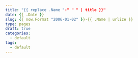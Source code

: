 ```yaml
---
title: "{{ replace .Name "-" " " | title }}"
date: {{ .Date }}
slug: {{ now.Format "2006-01-02" }}-{{ .Name | urlize }}
type: pages
draft: true
categories:
  - default
tags:
  - default
---
```

